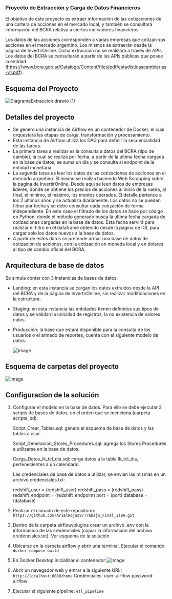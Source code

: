 ### Proyecto de Extracción y Carga de Datos Financieros

El objetivo de este proyecto es extraer información de las cotizaciones de una cartera de acciones en el mercado local, y también
se consultará información del BCRA relativa a ciertos indicadores financieros.

Los datos de las acciones corresponden a varias empresas que cotizan sus acciones en el mercado argentino. Los mismos se extraerán desde la página de InvertirOnline. Dicha extracción no se realizará a través de APIs.
Los datos del BCRA se consultarán a partir de las APIs públicas que posee la entidad (https://www.bcra.gob.ar/Catalogo/Content/files/pdf/estadisticascambiarias-v1.pdf).

## Esquema del Proyecto

![DiagramaExtraccion drawio (1)](https://github.com/user-attachments/assets/1c35481a-271d-4d80-a213-cfe6167ab9f5)


## Detalles del proyecto

- Se genero una instancia de Airflow en un contenedor de Docker, el cual orquestara las etapas de carga, transformación y procesamiento.
- Esta instancia de Airflow utiliza los DAG para definir la secuencialidad de las tareas.
- La primera tarea a realizar es la consulta a datos del BCRA (tipo de cambio), la cual se realiza por fecha, a partir de la ultima fecha cargada en la base de datos, se suma un dia y se consulta al endpoint de la entidad monetaria.
- La segunda tarea es leer los datos de las cotizaciones de acciones en el mercado argentino. El mismo se realiza haciendo Web Scrapping sobre la pagina de InvertirOnline. Desde aqui se leen datos de empresas lideres, donde se obtiene los precios de acciones al inicio de la rueda, al final, el minimo, el máximo, los montos operados. El detalle pertence a los 2 ultimos años y se actualiza diariamente. Los datos no se pueden filtrar por fecha y se debe consultar cada cotización de forma independiente. En este caso el filtrado de los datos se hace por código en Python, donde el método generado busca la ultima fecha cargada de cotizaciones cargadas en la base de datos. Esta fecha servirá para realizar el filtro en el dataframe obtenido desde la página de IOL para cargar solo los datos nuevos a la base de datos.
- A partir de estos datos se pretende armar una base de datos de cotización de acciones, con la cotización en moneda local y en dolares al tipo de cambio oficial del BCRA.

## Arquitectura de base de datos

Se simula contar con 3 instancias de bases de datos:

- Landing: en esta instancia se cargan los datos extraidos desde la API del BCRA y de la página de InvertirOnline, sin realizar modificaciones en la estructura.
- Staging: en esta instancia las entidades tienen definidos sus tipos de datos y se validan la unicidad de registros, la no existencia de valores nulos.
- Producción: la base que estará disponible para la consulta de los usuarios o el armado de reportes, cuenta con el siguiente modelo de datos:

    ![image](https://github.com/user-attachments/assets/e20f44ad-bf1a-47b9-81c6-868ae93edda9)

## Esquema de carpetas del proyecto

![image](https://github.com/user-attachments/assets/1f7a5aec-28f8-4887-a7c2-4575bd6512aa)


## Configuracion de la solución

1. Configurar el modelo en la base de datos.
   Para ello se debe ejecutar 3 scripts de bases de datos, en el orden que se menciona (carpeta scripts_bd):
   
   Script_Crear_Tablas.sql: genera el esquema de base de datos y las tablas a usar.

   Script_Generacion_Stores_Procedures.sql: agrega los Stores Procedures a utilizarse en la base de datos.

   Carga_Datos_lk_tcl_dia.sql: carga datos a la tabla lk_tcl_dia, pertenecientes a un calendario.

   Las credenciales de base de datos a utilizar, se envian las mismas en un archivo credenciales.txt:
   
    redshift_user = (redshift_user)
    redshift_pass = (redshift_pass) 
    redshift_endpoint = (redshift_endpoint)
    port = (port)
    database = (database)

2. Realizar el clonado de este repositorio:
   `https://github.com/ArielRojasV/Trabajo_Final_ITBA.git`

3. Dentro de la carpeta airflow/plugins crear un archivo .env con la informacion de las credenciales (copiar la informacion del archivo credenciales.txt). Ver esquema de la solución.

4. Ubicarse en la carpeta airflow y abrir una terminal.
   Ejecutar el comando:
   `docker compose build`

5. En Docker Desktop inicializar el contenedor
    ![image](https://github.com/user-attachments/assets/dadc6d43-082d-4be3-b52c-e651095938e6)

6. Abrir un navegador web y entrar a la siguiente URL:
  `http://localhost:8080/home`
   Credenciales:
   user: airflow
   password: airflow

7. Ejecutar el siguiente pipeline:
   `etl_pipeline`
